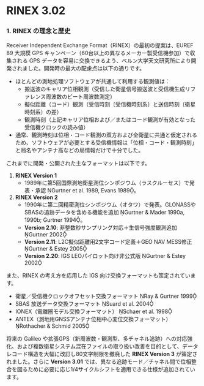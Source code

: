 # RINEX 3.02

### 1. RINEX の理念と歴史

Receiver Independent Exchange Format（RINEX）の最初の提案は、EUREF 89 大規模 GPS キャンペーン（60台以上の異なるメーカー製受信機参加）で収集される GPS データを容易に交換できるよう、ベルン大学天文研究所により開発されました。開発時の最大の配慮点は以下の通りです。

- ほとんどの測地処理ソフトウェアが共通して利用する観測値は：
  - 搬送波のキャリア位相観測（受信した衛星信号搬送波と受信機生成リファレンス周波数のビート周波数測定）
  - 擬似距離（コード）観測（受信時刻〔受信機時刻系〕と送信時刻〔衛星時刻系〕の差）
  - 観測時刻（上記キャリア位相および／またはコード観測が有効となった受信機クロックの読み値）
- 通常、観測時刻は位相・コード観測の双方および全衛星に共通と仮定されるため、ソフトウェアが必要とする受信機情報は「位相・コード・観測時刻」と局名やアンテナ高などの局情報だけで十分でした。

これまでに開発・公開された主なフォーマットは以下です。

1. **RINEX Version 1**  
   - 1989年に第5回国際測地衛星測位シンポジウム（ラスクルーセス）で発表・承認 Gurtner et al. 1989, Evans 1989。
2. **RINEX Version 2**  
   - 1990年に第二回精密測位シンポジウム（オタワ）で発表。GLONASSやSBASの追跡データを含める機能を追加 Gurtner & Mader 1990a, 1990b; Gurtner 1994。  
   - **Version 2.10**: 非整数秒サンプリング対応＋生信号強度観測追加 Gurtner 2002  
   - **Version 2.11**: L2C擬似距離用2文字コード定義＋GEO NAV MESS修正 Gurtner & Estey 2005  
   - **Version 2.20**: IGS LEOパイロット向け非公式版 Gurtner & Estey 2002

また、RINEX の考え方を応用した IGS 向け交換フォーマットも策定されています。

- 衛星／受信機クロックオフセット交換フォーマット Ray & Gurtner 1999  
- SBAS 放送データ交換フォーマット Suard et al. 2004  
- IONEX（電離圏モデル交換フォーマット） Schaer et al. 1998  
- ANTEX（測地用GNSSアンテナ位相中心変位交換フォーマット） Rothacher & Schmid 2005  

将来の Galileo や拡張GPS（新周波数・観測型、多チャネル追跡）への対応強化、および複数衛星システム混在ファイルの取り扱い改善を目的として、データレコード構造を大幅に改訂し80文字制限を撤廃した **RINEX Version 3** が策定されました。さらに **Version 3.01** では、異なる追跡モード／チャネル間で位相整合を図るために必要に応じ1/4サイクルシフトを適用できる仕様が追加されています。